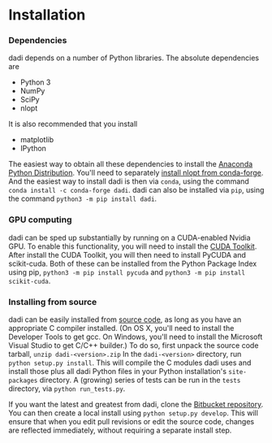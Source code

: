 # Installation

### Dependencies

dadi depends on a number of Python libraries. The absolute dependencies are

- Python 3
- NumPy
- SciPy
- nlopt

It is also recommended that you install

- matplotlib
- IPython

The easiest way to obtain all these dependencies to install the [Anaconda Python Distribution](https://www.anaconda.com/download). You'll need to separately [install nlopt from conda-forge](https://anaconda.org/conda-forge/nlopt). And the easiest way to install dadi is then via `conda`, using the command `conda install -c conda-forge dadi`. dadi can also be installed via `pip`, using the command `python3 -m pip install dadi`.

### GPU computing

dadi can be sped up substantially by running on a CUDA-enabled Nvidia GPU. 
To enable this functionality, you will need to install the [CUDA Toolkit](https://developer.nvidia.com/cuda-downloads).
After install the CUDA Toolkit, you will then need to install PyCUDA and scikit-cuda. 
Both of these can be installed from the Python Package Index using pip, `python3 -m pip install pycuda` and `python3 -m pip install scikit-cuda`.

### Installing from source

dadi can be easily installed from [source code](https://bitbucket.org/gutenkunstlab/dadi/src/master/), as long as you have an appropriate C compiler installed. (On OS X, you'll need to install the Developer Tools to get gcc. On Windows, you'll need to install the Microsoft Visual Studio to get C/C++ builder.) To do so, first unpack the source code tarball, `unzip dadi-<version>.zip` In the `dadi-<version>` directory, run `python setup.py install`. This will compile the C modules dadi uses and install those plus all dadi Python files in your Python installation's `site-packages` directory. A (growing) series of tests can be run in the `tests` directory, via `python run_tests.py`.

If you want the latest and greatest from dadi, clone the [Bitbucket repository](https://bitbucket.org/gutenkunstlab/dadi). You can then create a local install using `python setup.py develop`. This will ensure that when you edit pull revisions or edit the source code, changes are reflected immediately, without requiring a separate install step.
